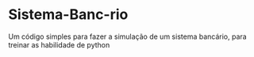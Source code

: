 # Sistema-Banc-rio
Um código simples para fazer a simulação de um sistema bancário, para treinar as habilidade de python
